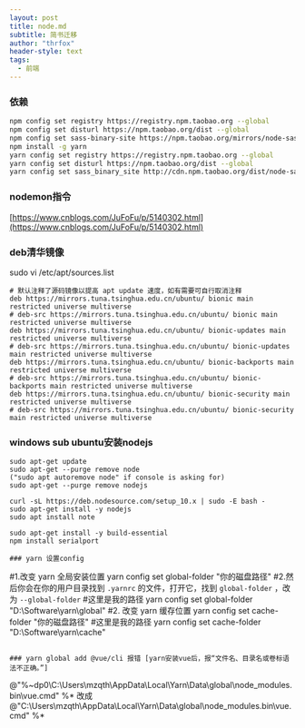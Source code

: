 ```yaml
---
layout: post
title: node.md
subtitle: 简书迁移
author: "thrfox"
header-style: text
tags:
  - 前端
---
```


### 依赖
~~~bash
npm config set registry https://registry.npm.taobao.org --global
npm config set disturl https://npm.taobao.org/dist --global
npm config set sass-binary-site https://npm.taobao.org/mirrors/node-sass
npm install -g yarn
yarn config set registry https://registry.npm.taobao.org --global
yarn config set disturl https://npm.taobao.org/dist --global
yarn config set sass_binary_site http://cdn.npm.taobao.org/dist/node-sass -g
~~~

### nodemon指令
[https://www.cnblogs.com/JuFoFu/p/5140302.html](https://www.cnblogs.com/JuFoFu/p/5140302.html)

### deb清华镜像
sudo vi /etc/apt/sources.list
```
# 默认注释了源码镜像以提高 apt update 速度，如有需要可自行取消注释
deb https://mirrors.tuna.tsinghua.edu.cn/ubuntu/ bionic main restricted universe multiverse
# deb-src https://mirrors.tuna.tsinghua.edu.cn/ubuntu/ bionic main restricted universe multiverse
deb https://mirrors.tuna.tsinghua.edu.cn/ubuntu/ bionic-updates main restricted universe multiverse
# deb-src https://mirrors.tuna.tsinghua.edu.cn/ubuntu/ bionic-updates main restricted universe multiverse
deb https://mirrors.tuna.tsinghua.edu.cn/ubuntu/ bionic-backports main restricted universe multiverse
# deb-src https://mirrors.tuna.tsinghua.edu.cn/ubuntu/ bionic-backports main restricted universe multiverse
deb https://mirrors.tuna.tsinghua.edu.cn/ubuntu/ bionic-security main restricted universe multiverse
# deb-src https://mirrors.tuna.tsinghua.edu.cn/ubuntu/ bionic-security main restricted universe multiverse
```
### windows sub ubuntu安装nodejs
```
sudo apt-get update
sudo apt-get --purge remove node
("sudo apt autoremove node" if console is asking for)
sudo apt-get --purge remove nodejs

curl -sL https://deb.nodesource.com/setup_10.x | sudo -E bash -
sudo apt-get install -y nodejs
sudo apt install note

sudo apt-get install -y build-essential
npm install serialport

### yarn 设置config 
```
#1.改变 yarn 全局安装位置
yarn config  set global-folder "你的磁盘路径"
#2.然后你会在你的用户目录找到 `.yarnrc` 的文件，打开它，找到 `global-folder` ，改为 `--global-folder`
#这里是我的路径
yarn config  set global-folder "D:\Software\yarn\global"
#2. 改变 yarn 缓存位置
yarn config set cache-folder "你的磁盘路径"
#这里是我的路径
yarn config set cache-folder "D:\Software\yarn\cache"
```

### yarn global add @vue/cli 报错 [yarn安装vue后，报“文件名、目录名或卷标语法不正确。”]
```
@"%~dp0\C:\Users\mzqth\AppData\Local\Yarn\Data\global\node_modules\.bin\vue.cmd"   %*
改成
@"C:\Users\mzqth\AppData\Local\Yarn\Data\global\node_modules\.bin\vue.cmd"   %*
```

